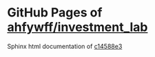 GitHub Pages of [ahfywff/investment_lab](https://github.com/ahfywff/investment_lab.git)
===
Sphinx html documentation of [c14588e3](https://github.com/ahfywff/investment_lab/tree/c14588e3a85a17a8b8d21a649ece774a01eb015d)
